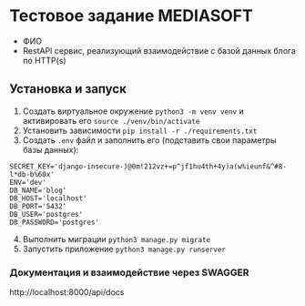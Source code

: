 # Тестовое задание MEDIASOFT

- ФИО
- RestAPI сервис, реализующий взаимодействие с базой данных блога по HTTP(s)

## Установка и запуск
1. Создать виртуальное окружение ```python3 -m venv venv``` и активировать его ```source ./venv/bin/activate```
2. Установить зависимости ```pip install -r ./requirements.txt```
3. Создать ```.env``` файл и заполнить его (подставить свои параметры базы данных):
```dotenv
SECRET_KEY='django-insecure-)@0m!212vz+=p^jf1hu4th+4y)a(w%ieunf&^#8-l*db-b%60x'
ENV='dev'
DB_NAME='blog'
DB_HOST='localhost'
DB_PORT='5432'
DB_USER='postgres'
DB_PASSWORD='postgres'
```
4. Выполнить миграции ```python3 manage.py migrate```
5. Запустить приложение ```python3 manage.py runserver```

### Документация и взаимодействие через SWAGGER
http://localhost:8000/api/docs